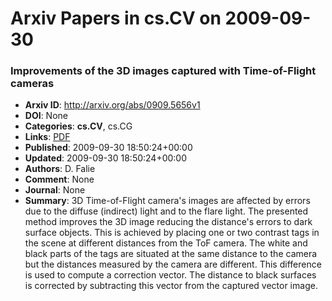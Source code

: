 # Arxiv Papers in cs.CV on 2009-09-30
### Improvements of the 3D images captured with Time-of-Flight cameras
- **Arxiv ID**: http://arxiv.org/abs/0909.5656v1
- **DOI**: None
- **Categories**: **cs.CV**, cs.CG
- **Links**: [PDF](http://arxiv.org/pdf/0909.5656v1)
- **Published**: 2009-09-30 18:50:24+00:00
- **Updated**: 2009-09-30 18:50:24+00:00
- **Authors**: D. Falie
- **Comment**: None
- **Journal**: None
- **Summary**: 3D Time-of-Flight camera's images are affected by errors due to the diffuse (indirect) light and to the flare light. The presented method improves the 3D image reducing the distance's errors to dark surface objects. This is achieved by placing one or two contrast tags in the scene at different distances from the ToF camera. The white and black parts of the tags are situated at the same distance to the camera but the distances measured by the camera are different. This difference is used to compute a correction vector. The distance to black surfaces is corrected by subtracting this vector from the captured vector image.



